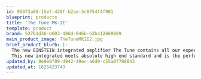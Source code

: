 ```yaml
---
id: 95073a08-15ef-428f-b2ae-3c8754f4f901
blueprint: products
title: 'The Tune MK-II'
template: product
brand: 52761d36-b693-486d-946b-b2b412669989
main_product_image: TheTuneMKII2.jpg
brief_product_blurb: |-
  The new EINSTEIN integrated amplifier The Tune contains all our experience in analog design and digital technique.
  This new integrated meets absolute high end standard and is the perfect control center for digital media. It is a unique Einstein product that is exemplary for the sound and circuit philosophy that made Einstein a company with international reputation and worldwide approval.
updated_by: 9e9e9f09-d942-49ec-a6d9-c55a0f708843
updated_at: 1625423743
---
```

